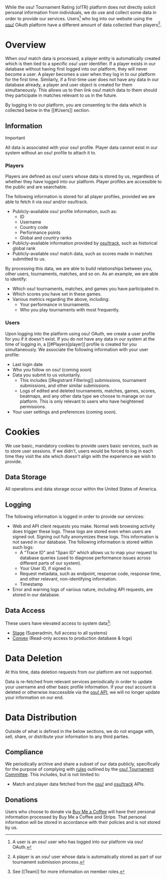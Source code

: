 While the osu! Tournament Rating (o!TR) platform does not directly solicit personal information from individuals, we do use and collect some data in order to provide our services. Users[^1] who log into our website using the [osu!](https://osu.ppy.sh/) OAuth platform have a different amount of data collected than players[^2].

# Overview

When osu! match data is processed, a player entity is automatically created which is then tied to a specific osu! user identifier. If a player exists in our database without having first logged into our platform, they will never become a user. A player becomes a user when they log in to our platform for the first time. Similarly, if a first-time user does not have any data in our database already, a player and user object is created for them simultaneously. This allows us to then link osu! match data to them should they participate in matches relevant to us in the future.

By logging in to our platform, you are consenting to the data which is collected below in the [[#Users]] section.

## Information

> [!important]
> All data is associated with your osu! profile. Player data cannot exist in our system without an osu! profile to attach it to.

### Players

Players are defined as osu! users whose data is stored by us, regardless of whether they have logged into our platform. Player profiles are accessible to the public and are searchable.

The following information is stored for all player profiles, provided we are able to fetch it via osu! and/or osu!track.

- Publicly-available osu! profile information, such as:
    - ID
    - Username
    - Country code
    - Performance points
    - Global and country ranks
- Publicly-available information provided by [osu!track](https://ameobea.me/osutrack/), such as historical global rank
- Publicly-available osu! match data, such as scores made in matches submitted to us.

By processing this data, we are able to build relationships between you, other users, tournaments, matches, and so on. As an example, we are able to identify:

- Which osu! tournaments, matches, and games you have participated in.
- Which scores you have set in these games.
- Various metrics regarding the above, including:
    - Your performance in tournaments.
    - Who you play tournaments with most frequently.

### Users

Upon logging into the platform using osu! OAuth, we create a user profile for you if it doesn't exist. If you do not have any data in our system at the time of logging in, a [[#Players|player]] profile is created for you simultaneously. We associate the following information with your user profile:

- Last login date
- Who you follow on osu! (coming soon)
- Data you submit to us voluntarily.
    - This includes [[Registrant Filtering]] submissions, tournament submissions, and other similar submissions.
    - Logs of edited and deleted tournaments, matches, games, scores, beatmaps, and any other data type we choose to manage on our platform. This is only relevant to users who have heightened permissions.
- Your user settings and preferences (coming soon).

# Cookies

We use basic, mandatory cookies to provide users basic services, such as to store user sessions. If we didn't, users would be forced to log in each time they visit the site which doesn't align with the experience we wish to provide.

## Data Storage

All operations and data storage occur within the United States of America.

## Logging

The following information is logged in order to provide our services:
- Web and API client requests you make. Normal web browsing activity does trigger these logs. These logs are stored even when users are signed out. Signing out fully anonymizes these logs. This information is not saved in our database. The following information is stored within such logs:
    - A "Trace ID" and "Span ID" which allows us to map your request to database queries (used to diagnose performance issues across different parts of our system).
    - Your User ID, if signed in.
    - Request metadata, such as endpoint, response code, response time, and other relevant, non-identifying information.
    - Timestamp
- Error and warning logs of various nature, including API requests, are stored in our database.

## Data Access

These users have elevated access to system data[^3]:

- [Stage](https://osu.ppy.sh/users/8191845) (Superadmin, full access to all systems)
- [Convex](https://osu.ppy.sh/users/11292327) (Read-only access to production database & logs)

# Data Deletion

At this time, data deletion requests from our platform are not supported.

Data is re-fetched from relevant services periodically in order to update your username and other basic profile information. If your osu! account is deleted or otherwise inaccessible via the [osu! API](https://osu.ppy.sh/docs/index.html), we will no longer update your information on our end.

# Data Distribution

Outside of what is defined in the below sections, we do not engage with, sell, share, or distribute your information to any third parties.

## Compliance

We periodically archive and share a subset of our data publicly, specifically for the purpose of complying with [rules](https://osu.ppy.sh/wiki/en/Tournaments/Official_support#programs) outlined by the [osu! Tournament Committee](https://osu.ppy.sh/wiki/en/People/Tournament_Committee). This includes, but is not limited to:

- Match and player data fetched from the [osu!](https://osu.ppy.sh/docs/index.html) and [osu!track](https://github.com/Ameobea/osutrack-api) APIs.

## Donations

Users who choose to donate via [Buy Me a Coffee](buymeacoffee.com/stagecodes) will have their personal information processed by Buy Me a Coffee and Stripe. That personal information will be stored in accordance with their policies and is not stored by us.

[^1]: A user is an osu! user who has logged into our platform via osu! OAuth.
[^2]: A player is an osu! user whose data is automatically stored as part of our tournament submission process.

[^3]: See [[Team]] for more information on member roles.
